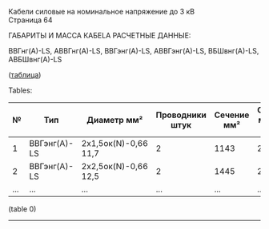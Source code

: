 Кабели силовые на номинальное напряжение до 3 кВ  
Страница 64

ГАБАРИТЫ И МАССА КАБЕLA РАСЧЕТНЫЕ ДАННЫЕ:

ВВГнг(А)-LS, АВВГнг(А)-LS, ВВГэнг(А)-LS, АВВГэнг(А)-LS, ВБШвнг(А)-LS, АВБШвнг(А)-LS  

([таблица](#905e4d5c-a8b8-4a20-80ec-32c552e01981))

Tables:

| № | Тип        | Диаметр мм² | Проводники штук | Сечение мм² | Общая масса г |
|---|------------|--------------|------------------|-------------|---------------|
| 1 | ВВГэнг(А)-LS |     2х1,5ок(N)-0,66 11,7      |         2       |          1143           |            2803             |
| 2 | ВВГэнг(А)-LS |     2х2,5ок(N)-0,66 12,5      |         2       |          1445           |            2803             |
| ... | ...        |              ...               |                ... |                 ... |                  ... |

(table 0)

---
